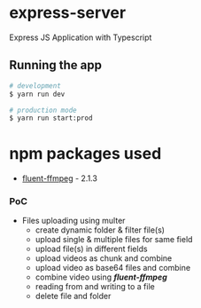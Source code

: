 # express-server

Express JS Application with Typescript

## Running the app

```bash
# development
$ yarn run dev

# production mode
$ yarn run start:prod
```

# npm packages used

- [fluent-ffmpeg](https://www.npmjs.com/package/fluent-ffmpeg) - 2.1.3

### PoC

- Files uploading using multer
  - create dynamic folder & filter file(s)
  - upload single & multiple files for same field
  - upload file(s) in different fields
  - upload videos as chunk and combine
  - upload video as base64 files and combine
  - combine video using ***fluent-ffmpeg***
  - reading from and writing to a file
  - delete file and folder